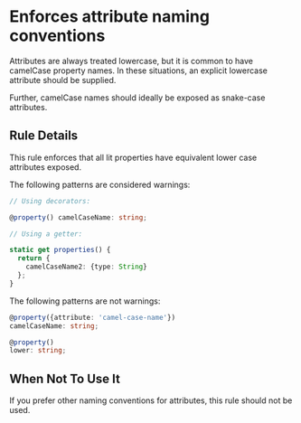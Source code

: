 # Enforces attribute naming conventions

Attributes are always treated lowercase, but it is common to have camelCase
property names. In these situations, an explicit lowercase attribute should
be supplied.

Further, camelCase names should ideally be exposed as snake-case attributes.

## Rule Details

This rule enforces that all lit properties have equivalent lower case attributes
exposed.

The following patterns are considered warnings:

```ts
// Using decorators:

@property() camelCaseName: string;

// Using a getter:

static get properties() {
  return {
    camelCaseName2: {type: String}
  };
}
```

The following patterns are not warnings:

```ts
@property({attribute: 'camel-case-name'})
camelCaseName: string;

@property()
lower: string;
```

## When Not To Use It

If you prefer other naming conventions for attributes, this rule should not
be used.
